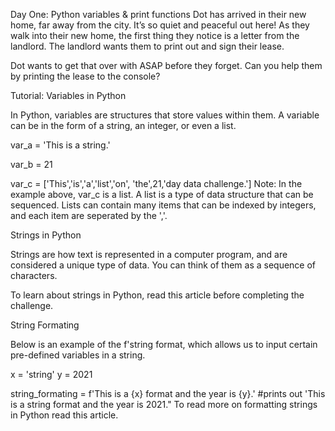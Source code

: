 Day One: Python variables & print functions
Dot has arrived in their new home, far away from the city. It’s so quiet and peaceful out here! As they walk into their new home, the first thing they notice is a letter from the landlord. The landlord wants them to print out and sign their lease.

Dot wants to get that over with ASAP before they forget. Can you help them by printing the lease to the console?

Tutorial:
Variables in Python

In Python, variables are structures that store values within them. A variable can be in the form of a string, an integer, or even a list.

var_a = 'This is a string.'

var_b = 21

var_c = ['This','is','a','list','on', 'the',21,'day data challenge.']
Note: In the example above, var_c is a list. A list is a type of data structure that can be sequenced. Lists can contain many items that can be indexed by integers, and each item are seperated by the ','.

Strings in Python

Strings are how text is represented in a computer program, and are considered a unique type of data. You can think of them as a sequence of characters.

To learn about strings in Python, read this article before completing the challenge.

String Formating

Below is an example of the f'string format, which allows us to input certain pre-defined variables in a string.

x = 'string'
y = 2021

string_formating = f'This is a {x} format and the year is {y}.' #prints out 'This is a string format and the year is 2021."
To read more on formatting strings in Python read this article.

